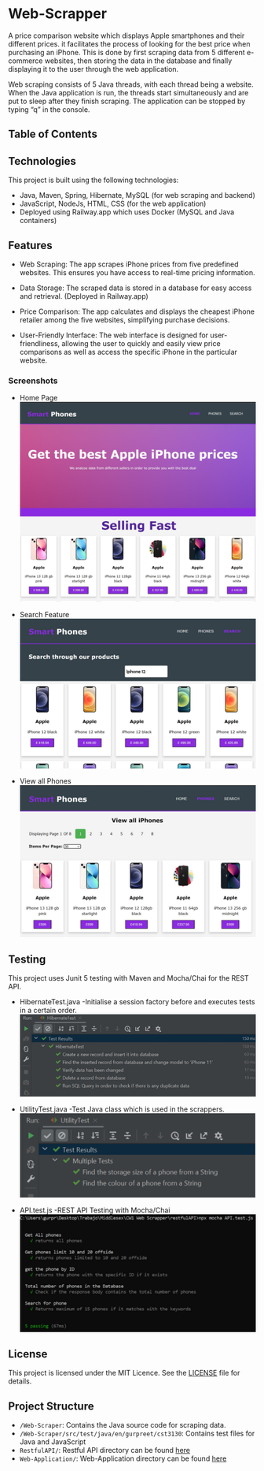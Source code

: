 # Web-Scrapper
A price comparison website which displays Apple smartphones and their different prices.
it facilitates the process of looking for the best price when purchasing an iPhone. This is done by first scraping data from 5 different e-commerce websites, then storing the data in the database and finally displaying it to the user through the web application.



Web scraping consists of 5 Java threads, with each thread being a website. When the Java
application is run, the threads start simultaneously and are put to sleep after they finish
scraping. The application can be stopped by typing “q” in the console.

## Table of Contents


## Technologies
This project is built using the following technologies:

- Java, Maven, Spring, Hibernate, MySQL (for web scraping and backend)
- JavaScript, NodeJs, HTML, CSS (for the web application)
- Deployed using Railway.app which uses Docker (MySQL and Java containers)  

## Features 
* Web Scraping: The app scrapes iPhone prices from five predefined websites. This ensures you have access to real-time pricing information.

* Data Storage: The scraped data is stored in a database for easy access and retrieval. (Deployed in Railway.app)

* Price Comparison: The app calculates and displays the cheapest iPhone retailer among the five websites, simplifying purchase decisions. 

* User-Friendly Interface: The web interface is designed for user-friendliness, allowing the user to quickly and easily view price comparisons as well as access the specific iPhone in the particular website.

### Screenshots

- Home Page
![Screenshot of Home Page](https://github.com/GurPreetSinghKaur/Web-Application/blob/master/img/Home.jpg)

- Search Feature
![Screenshot of Search Feature](https://github.com/GurPreetSinghKaur/Web-Application/blob/master/img/Search.jpg)

- View all Phones
![Screenshot of View all Page](https://github.com/GurPreetSinghKaur/Web-Application/blob/master/img/Phones.jpg)

## Testing

This project uses Junit 5 testing with Maven and Mocha/Chai for the REST API. 

- HibernateTest.java -Initialise a session factory before and executes tests in a certain order.
![Screenshot of HibernateTest.java](https://github.com/GurPreetSinghKaur/Web-Application/blob/master/img/HibernateTest.jpg)

- UtilityTest.java -Test Java class which is used in the scrappers.
![Screenshot of UtilityTest.java](https://github.com/GurPreetSinghKaur/Web-Application/blob/master/img/UtilityTest.jpg)

- API.test.js -REST API Testing with Mocha/Chai
![Screenshot of API.test.js](https://github.com/GurPreetSinghKaur/Web-Application/blob/master/img/API_test.jpg)
  




## License

This project is licensed under the MIT Licence. See the [LICENSE](LICENSE) file for details.

## Project Structure

- `/Web-Scraper`: Contains the Java source code for scraping data.
- `/Web-Scraper/src/test/java/en/gurpreet/cst3130`: Contains test files for Java and JavaScript
- `RestfulAPI/`: Restful API directory can be found [here](https://github.com/GurPreetSinghKaur/RestfulAPI)
- `Web-Application/`: Web-Application directory can be found [here](https://github.com/GurPreetSinghKaur/Web-Application)


